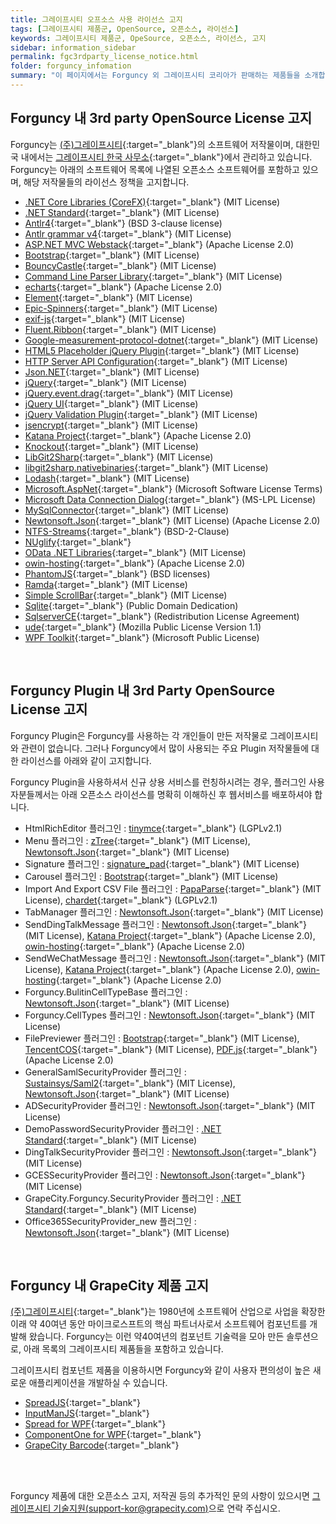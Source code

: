 ```yaml
---
title: 그레이프시티 오프소스 사용 라이선스 고지
tags: [그레이프시티 제품군, OpenSource, 오픈소스, 라이선스]
keywords: 그레이프시티 제품군, OpeSource, 오픈소스, 라이선스, 고지
sidebar: information_sidebar
permalink: fgc3rdparty_license_notice.html
folder: forguncy_infomation
summary: "이 페이지에서는 Forguncy 외 그레이프시티 코리아가 판매하는 제품들을 소개합니다. 확장성 있는 컴포넌트를 도입하여 빠르고 규격화된 소프트웨어 개발을 진행해 보세요."
---
```


<h2> Forguncy 내 3rd party OpenSource License 고지 </h2>

Forguncy는 [(주)그레이프시티](https://www.grapecity.com){:target="_blank"}의 소프트웨어 저작물이며, 대한민국 내에서는 [그레이프시티 한국 사무소](https://www.grapecity.co.kr){:target="_blank"}에서 관리하고 있습니다. Forguncy는 아래의 소프트웨어 목록에 나열된 오픈소스 소프트웨어를 포함하고 있으며, 해당 저작물들의 라이선스 정책을 고지합니다.

* [.NET Core Libraries (CoreFX)](https://github.com/dotnet/corefx/blob/master/LICENSE.TXT){:target="_blank"} (MIT License)
* [.NET Standard](https://github.com/dotnet/standard/blob/master/LICENSE.TXT){:target="_blank"} (MIT License)
* [Antlr4](https://github.com/antlr/antlr4/blob/master/LICENSE.txt){:target="_blank"} (BSD 3-clause license)
* [Antlr grammar v4](https://github.com/antlr/grammars-v4/blob/master/sql/tsql/TSqlParser.g4){:target="_blank"} (MIT License)
* [ASP.NET MVC Webstack](https://github.com/aspnet/AspNetWebStack/blob/master/LICENSE.txt){:target="_blank"} (Apache License 2.0)
* [Bootstrap](https://github.com/twbs/bootstrap/blob/main/LICENSE){:target="_blank"} (MIT License)
* [BouncyCastle](http://www.bouncycastle.org/licence.html){:target="_blank"} (MIT License)
* [Command Line Parser Library](https://archive.codeplex.com/?p=commandline){:target="_blank"} (MIT License)
* [echarts](https://github.com/apache/incubator-echarts/blob/master/LICENSE){:target="_blank"} (Apache License 2.0)
* [Element](https://github.com/ElemeFE/element/blob/dev/LICENSE){:target="_blank"} (MIT License)
* [Epic-Spinners](https://github.com/epicmaxco/epic-spinners/blob/master/LICENSE){:target="_blank"} (MIT License)
* [exif-js](https://github.com/exif-js/exif-js/blob/master/LICENSE.md){:target="_blank"} (MIT License)
* [Fluent.Ribbon](https://github.com/fluentribbon/Fluent.Ribbon/blob/develop/License.txt){:target="_blank"} (MIT License)
* [Google-measurement-protocol-dotnet](https://github.com/ion-sapoval/google-measurement-protocol-dotnet/blob/master/LICENSE.TXT){:target="_blank"} (MIT License)
* [HTML5 Placeholder jQuery Plugin](https://github.com/mathiasbynens/jquery-placeholder/blob/master/LICENSE.txt){:target="_blank"} (MIT License)
* [HTTP Server API Configuration](https://archive.codeplex.com/?p=httpsysmanager){:target="_blank"} (MIT License)
* [Json.NET](https://github.com/JamesNK/Newtonsoft.Json/blob/master/LICENSE.md){:target="_blank"} (MIT License)
* [jQuery](https://github.com/jquery/jquery/blob/master/LICENSE.txt){:target="_blank"} (MIT License)
* [jQuery.event.drag](http://threedubmedia.com/code/license){:target="_blank"} (MIT License)
* [jQuery UI](https://github.com/jquery/jquery-ui/blob/master/LICENSE.txt){:target="_blank"} (MIT License)
* [jQuery Validation Plugin](https://github.com/jquery-validation/jquery-validation/blob/master/LICENSE.md){:target="_blank"} (MIT License)
* [jsencrypt](https://github.com/travist/jsencrypt/blob/master/LICENSE.txt){:target="_blank"} (MIT License)
* [Katana Project](https://github.com/aspnet/AspNetKatana/blob/dev/LICENSE.txt){:target="_blank"} (Apache License 2.0)
* [Knockout](https://github.com/knockout/knockout/blob/master/LICENSE){:target="_blank"} (MIT License)
* [LibGit2Sharp](https://github.com/libgit2/libgit2sharp/blob/master/LICENSE.md){:target="_blank"} (MIT License)
* [libgit2sharp.nativebinaries](https://github.com/libgit2/libgit2sharp.nativebinaries/blob/master/LICENSE.md){:target="_blank"} (MIT License)
* [Lodash](https://github.com/lodash/lodash/blob/master/LICENSE){:target="_blank"} (MIT License)
* [Microsoft.AspNet](https://www.microsoft.com/web/webpi/eula/net_library_eula_ENU.htm){:target="_blank"} (Microsoft Software License Terms)
* [Microsoft Data Connection Dialog](https://www.nuget.org/packages/DataConnectionDialog){:target="_blank"} (MS-LPL License)
* [MySqlConnector](https://github.com/mysql-net/MySqlConnector/blob/master/LICENSE){:target="_blank"} (MIT License)
* [Newtonsoft.Json](https://licenses.nuget.org/MIT){:target="_blank"} (MIT License) (Apache License 2.0)
* [NTFS-Streams](https://github.com/RichardD2/NTFS-Streams/blob/master/legal/BSD-2-Clause.txt){:target="_blank"} (BSD-2-Clause)
* [NUglify](https://github.com/trullock/NUglify/blob/master/license.txt){:target="_blank"}
* [OData .NET Libraries](https://github.com/OData/odata.net/blob/ODataV4-6.x/LICENSE.txt){:target="_blank"} (MIT License)
* [owin-hosting](https://github.com/owin-contrib/owin-hosting/blob/master/LICENSE.txt){:target="_blank"} (Apache License 2.0)
* [PhantomJS](https://github.com/ariya/phantomjs/blob/master/LICENSE.BSD){:target="_blank"} (BSD licenses)
* [Ramda](https://github.com/ramda/ramda/blob/master/LICENSE.txt){:target="_blank"} (MIT License)
* [Simple ScrollBar](https://github.com/Grsmto/simplebar/blob/master/LICENSE){:target="_blank"} (MIT License)
* [Sqlite](https://www.sqlite.org/copyright.html){:target="_blank"} (Public Domain Dedication)
* [SqlserverCE](https://www.ip2location.com/ip2location_redistribution_license.pdf){:target="_blank"} (Redistribution License Agreement)
* [ude](https://github.com/errepi/ude){:target="_blank"} (Mozilla Public License Version 1.1)
* [WPF Toolkit](https://archive.codeplex.com/?p=wpf){:target="_blank"} (Microsoft Public License)

<br />

<h2>Forguncy Plugin 내 3rd Party OpenSource License 고지</h2>

Forguncy Plugin은 Forguncy를 사용하는 각 개인들이 만든 저작물로 그레이프시티와 관련이 없습니다. 그러나 Forguncy에서 많이 사용되는 주요 Plugin 저작물들에 대한 라이선스를 아래와 같이 고지합니다. 

Forguncy Plugin을 사용하셔서 신규 상용 서비스를 런칭하시려는 경우, 플러그인 사용자분들께서는 아래 오픈소스 라이선스를 명확히 이해하신 후 웹서비스를 배포하셔야 합니다.

* HtmlRichEditor 플러그인 : [tinymce](https://github.com/tinymce/tinymce/blob/master/LICENSE.TXT){:target="_blank"} (LGPLv2.1)
* Menu 플러그인 : [zTree](https://github.com/zTree/zTree_v3){:target="_blank"} (MIT License), [Newtonsoft.Json](https://licenses.nuget.org/MIT){:target="_blank"} (MIT License)
* Signature 플러그인 : [signature_pad](){:target="_blank"} (MIT License)
* Carousel 플러그인 : [Bootstrap](https://github.com/twbs/bootstrap/blob/main/LICENSE){:target="_blank"} (MIT License)
* Import And Export CSV File 플러그인 : [PapaParse](https://github.com/mholt/PapaParse/blob/master/LICENSE){:target="_blank"} (MIT License), [chardet](https://github.com/chardet/chardet/blob/master/LICENSE){:target="_blank"} (LGPLv2.1)
* TabManager 플러그인 : [Newtonsoft.Json](https://licenses.nuget.org/MIT){:target="_blank"} (MIT License)
* SendDingTalkMessage 플러그인 : [Newtonsoft.Json](https://licenses.nuget.org/MIT){:target="_blank"} (MIT License), [Katana Project](https://github.com/aspnet/AspNetKatana/blob/dev/LICENSE.txt){:target="_blank"} (Apache License 2.0), [owin-hosting](https://github.com/owin-contrib/owin-hosting/blob/master/LICENSE.txt){:target="_blank"} (Apache License 2.0)
* SendWeChatMessage 플러그인 : [Newtonsoft.Json](https://licenses.nuget.org/MIT){:target="_blank"} (MIT License), [Katana Project](https://github.com/aspnet/AspNetKatana/blob/dev/LICENSE.txt){:target="_blank"} (Apache License 2.0), [owin-hosting](https://github.com/owin-contrib/owin-hosting/blob/master/LICENSE.txt){:target="_blank"} (Apache License 2.0)
* Forguncy.BulitinCellTypeBase 플러그인 : [Newtonsoft.Json](https://licenses.nuget.org/MIT){:target="_blank"} (MIT License)
* Forguncy.CellTypes 플러그인 : [Newtonsoft.Json](https://licenses.nuget.org/MIT){:target="_blank"} (MIT License)
* FilePreviewer 플러그인 : [Bootstrap](https://github.com/twbs/bootstrap/blob/main/LICENSE){:target="_blank"} (MIT License), [TencentCOS](https://github.com/tencentyun/cos-js-sdk-v5/blob/master/LICENSE){:target="_blank"} (MIT License), [PDF.js](https://github.com/mozilla/pdf.js/blob/master/LICENSE){:target="_blank"} (Apache License 2.0)
* GeneralSamlSecurityProvider 플러그인 : [Sustainsys/Saml2](https://github.com/Sustainsys/Saml2/blob/develop/LICENSE){:target="_blank"} (MIT License), [Newtonsoft.Json](https://licenses.nuget.org/MIT){:target="_blank"} (MIT License)
* ADSecurityProvider 플러그인 : [Newtonsoft.Json](https://licenses.nuget.org/MIT){:target="_blank"} (MIT License)
* DemoPasswordSecurityProvider 플러그인 : [.NET Standard](https://github.com/dotnet/standard/blob/master/LICENSE.TXT){:target="_blank"} (MIT License)
* DingTalkSecurityProvider 플러그인 : [Newtonsoft.Json](https://licenses.nuget.org/MIT){:target="_blank"} (MIT License)
* GCESSecurityProvider 플러그인 : [Newtonsoft.Json](https://licenses.nuget.org/MIT){:target="_blank"} (MIT License)
* GrapeCity.Forguncy.SecurityProvider 플러그인 : [.NET Standard](https://github.com/dotnet/standard/blob/master/LICENSE.TXT){:target="_blank"} (MIT License)
* Office365SecurityProvider_new 플러그인 : [Newtonsoft.Json](https://licenses.nuget.org/MIT){:target="_blank"} (MIT License)

<!-- * [](){:target="_blank"} -->
<br />

<h2>Forguncy 내 GrapeCity 제품 고지</h2>

[(주)그레이프시티](https://www.grapecity.com){:target="_blank"}는 1980년에 소프트웨어 산업으로 사업을 확장한 이래 약 40여년 동안 마이크로스프트의 핵심 파트너사로서 소프트웨어 컴포넌트를 개발해 왔습니다. Forguncy는 이런 약40여년의 컴포넌트 기술력을 모아 만든 솔루션으로, 아래 목록의 그레이프시티 제품들을 포함하고 있습니다.

그레이프시티 컴포넌트 제품을 이용하시면 Forguncy와 같이 사용자 편의성이 높은 새로운 애플리케이션을 개발하실 수 있습니다.

* [SpreadJS](https://www.grapecity.co.kr/spreadjs){:target="_blank"}
* [InputManJS](https://www.grapecity.co.jp/developer/inputmanjs){:target="_blank"}
* [Spread for WPF](https://www.grapecity.co.kr/spreadstudio){:target="_blank"}
* [ComponentOne for WPF](https://www.grapecity.co.kr/componentone-enterprise){:target="_blank"}
* [GrapeCity Barcode](https://www.grapecity.co.kr/componentone-wpf/controls/barcode){:target="_blank"}

<br /><br />

Forguncy 제품에 대한 오픈소스 고지, 저작권 등의 추가적인 문의 사항이 있으시면 [그레이프시티 기술지원(support-kor@grapecity.com)](mailto:support-kor@grapecity.com)으로 연락 주십시오.
